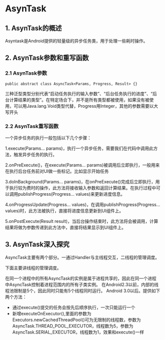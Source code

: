 # AsynTask

## 1. AsynTask的概述
Asyntask是Android提供的轻量级的异步任务类，用于处理一些耗时操作。

## 2. AsynTask参数和重写函数

### 2.1 AsynTask参数


```
public abstract class AsyncTask<Params, Progress, Result> {}
```

三种泛型类型分别代表“启动任务执行的输入参数”、“后台任务执行的进度”、“后台计算结果的类型”。在特定场合下，并不是所有类型都被使用，如果没有被使用，可以用Java.lang.Void类型代替，Progress用Integer，其他的参数需要以大写开头

### 2.2 AsynTask重写函数

一个异步任务的执行一般包括以下几个步骤：


1.execute(Params... params)，执行一个异步任务，需要我们在代码中调用此方法，触发异步任务的执行。

2.onPreExecute()，在execute(Params... params)被调用后立即执行，一般用来在执行后台任务前对UI做一些标记。比如显示开始任务

3.doInBackground(Params... params)，在onPreExecute()完成后立即执行，用于执行较为费时的操作，此方法将接收输入参数和返回计算结果。在执行过程中可以调用publishProgress(Progress... values)来更新进度信息。

4.onProgressUpdate(Progress... values)，在调用publishProgress(Progress... values)时，此方法被执行，直接将进度信息更新到UI组件上。

5.onPostExecute(Result result)，当后台操作结束时，此方法将会被调用，计算结果将做为参数传递到此方法中，直接将结果显示到UI组件上。


## 3. AsynTask深入探究

AsyncTask主要有两个部分。一通过Handler与主线程交互，二线程的管理调度。

下面主要讲线程的管理调度。

在同一个进程中的所有AsyncTask的实例是属于进程共享的，因此在同一个进程中AsyncTask控制着进程范围内的所有子类实例。
在Android2.3以前，内部的线程池限制是5个，因此同时只能有5个线程同时运行。
Android 3.0以后。提供如下两个方法：

* 通过execute()提交的任务会按先后顺序执行，一次只能运行一个
* 新增executeOnExecutor(),里面的参数为Executors.newCachedThreadPool()可为无限制的线程数，参数为AsyncTask.THREAD_POOL_EXECUTOR，线程数为5，参数为AsyncTask.SERIAL_EXECUTOR，线程数为1，效果和execute()一样